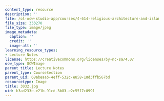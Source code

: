 ```yaml
---
content_type: resource
description: ''
file: /ol-ocw-studio-app/courses/4-614-religious-architecture-and-islamic-cultures-fall-2002/b3ad233ee21b91cd3b83e2c5517c0991_3032.jpg
file_size: 333270
file_type: image/jpeg
image_metadata:
  caption: ''
  credit: ''
  image-alt: ''
learning_resource_types:
- Lecture Notes
license: https://creativecommons.org/licenses/by-nc-sa/4.0/
ocw_type: OCWImage
parent_title: Lecture Notes
parent_type: CourseSection
parent_uid: 68abeaab-4eff-532c-e858-18d3ffb567bd
resourcetype: Image
title: 3032.jpg
uid: b3ad233e-e21b-91cd-3b83-e2c5517c0991
---
```

